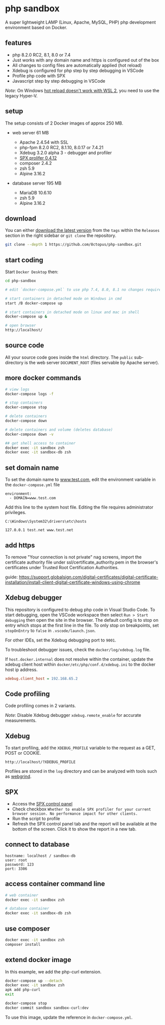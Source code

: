 # php sandbox

A super lightweight LAMP (Linux, Apache, MySQL, PHP) php development environment based on Docker.

## features

- php 8.2.0 RC2, 8.1, 8.0 or 7.4
- Just works with any domain name and https is configured out of the box
- All changes to config files are automatically applied (hot reload)
- Xdebug is configured for php step by step debugging in VSCode
- Profile php code with SPX
- Javascript step by step debugging in VSCode

_Note_: On Windows [hot reload doesn't work with WSL 2](https://github.com/microsoft/WSL/issues/4739), you need to use the legacy Hyper-V.

## setup

The setup consists of 2 Docker images of approx 250 MB.

- web server 61 MB
    - Apache 2.4.54 with SSL
    - php-fpm 8.2.0 RC2, 8.1.10, 8.0.17 or 7.4.21
    - Xdebug 3.2.0 alpha 3 - debugger and profiler
    - [SPX prolifer 0.4.12](https://github.com/NoiseByNorthwest/php-spx)
    - composer 2.4.2
    - zsh 5.9
    - Alpine 3.16.2

- database server 195 MB
    - MariaDB 10.6.10
    - zsh 5.9
    - Alpine 3.16.2

## download

You can either [download the latest version](https://github.com/8ctopus/php-sandbox/tags) from the `tags` within the `Releases` section in the right sidebar or `git clone` the repository.

```sh
git clone --depth 1 https://github.com/8ctopus/php-sandbox.git
```

## start coding

Start `Docker Desktop` then:

```sh
cd php-sandbox

# edit `docker-compose.yml` to use php 7.4, 8.0, 8.1 no changes required for php 8.2.

# start containers in detached mode on Windows in cmd
start /B docker-compose up

# start containers in detached mode on linux and mac in shell
docker-compose up &

# open browser
http://localhost/
```

## source code

All your source code goes inside the `html` directory. The `public` sub-directory is the web server `DOCUMENT_ROOT` (files servable by Apache server).

## more docker commands

```sh
# view logs
docker-compose logs -f

# stop containers
docker-compose stop

# delete containers
docker-compose down

# delete containers and volume (deletes database)
docker-compose down -v

## get shell access to container
docker exec -it sandbox zsh
docker exec -it sandbox-db zsh
```

## set domain name

To set the domain name to www.test.com, edit the environment variable in the `docker-compose.yml` file

    environment:
      - DOMAIN=www.test.com

Add this line to the system host file. Editing the file requires administrator privileges.

    C:\Windows\System32\drivers\etc\hosts

    127.0.0.1 test.net www.test.net

## add https

To remove "Your connection is not private" nag screens, import the certificate authority file under ssl/certificate_authority.pem in the browser's certificates under Trusted Root Certification Authorities.

guide: https://support.globalsign.com/digital-certificates/digital-certificate-installation/install-client-digital-certificate-windows-using-chrome

## Xdebug debugger

This repository is configured to debug php code in Visual Studio Code. To start debugging, open the VSCode workspace then select `Run > Start debugging` then open the site in the browser.
The default config is to stop on entry which stops at the first line in the file. To only stop on breakpoints, set `stopOnEntry` to `false` in `.vscode/launch.json`.

For other IDEs, set the Xdebug debugging port to `9001`.

To troubleshoot debugger issues, check the `docker/log/xdebug.log` file.

If `host.docker.internal` does not resolve within the container, update the xdebug client host within `docker/etc/php/conf.d/xdebug.ini` to the docker host ip address.

```ini
xdebug.client_host = 192.168.65.2
```

## Code profiling

Code profiling comes in 2 variants.

_Note_: Disable Xdebug debugger `xdebug.remote_enable` for accurate measurements.

## Xdebug

To start profiling, add the `XDEBUG_PROFILE` variable to the request as a GET, POST or COOKIE.

    http://localhost/?XDEBUG_PROFILE

Profiles are stored in the `log` directory and can be analyzed with tools such as [webgrind](https://github.com/jokkedk/webgrind).

## SPX

- Access the [SPX control panel](http://localhost/?SPX_KEY=dev&SPX_UI_URI=/)
- Check checkbox `Whether to enable SPX profiler for your current browser session. No performance impact for other clients.`
- Run the script to profile
- Refresh the SPX control panel tab and the report will be available at the bottom of the screen. Click it to show the report in a new tab.

## connect to database

```
hostname: localhost / sandbox-db
user: root
password: 123
port: 3306
```

## access container command line

```sh
# web container
docker exec -it sandbox zsh

# database container
docker exec -it sandbox-db zsh
```

## use composer

```sh
docker exec -it sandbox zsh
composer install
```

## extend docker image

In this example, we add the php-curl extension.

```sh
docker-compose up --detach
docker exec -it sandbox zsh
apk add php-curl
exit

docker-compose stop
docker commit sandbox sandbox-curl:dev
```

To use this image, update the reference in `docker-compose.yml`.
